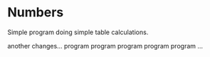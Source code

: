 # Numbers
Simple program doing simple table calculations.

another changes...
program program program program program ...